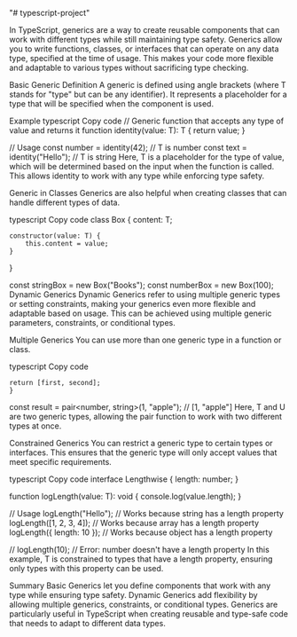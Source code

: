 "# typescript-project"

In TypeScript, generics are a way to create reusable components that can work with different types while still maintaining type safety. Generics allow you to write functions, classes, or interfaces that can operate on any data type, specified at the time of usage. This makes your code more flexible and adaptable to various types without sacrificing type checking.

Basic Generic Definition
A generic is defined using angle brackets <T> (where T stands for "type" but can be any identifier). It represents a placeholder for a type that will be specified when the component is used.

Example
typescript
Copy code
// Generic function that accepts any type of value and returns it
function identity<T>(value: T): T {
return value;
}

// Usage
const number = identity<number>(42); // T is number
const text = identity<string>("Hello"); // T is string
Here, T is a placeholder for the type of value, which will be determined based on the input when the function is called. This allows identity to work with any type while enforcing type safety.

Generic in Classes
Generics are also helpful when creating classes that can handle different types of data.

typescript
Copy code
class Box<T> {
content: T;

    constructor(value: T) {
        this.content = value;
    }

}

const stringBox = new Box<string>("Books");
const numberBox = new Box<number>(100);
Dynamic Generics
Dynamic Generics refer to using multiple generic types or setting constraints, making your generics even more flexible and adaptable based on usage. This can be achieved using multiple generic parameters, constraints, or conditional types.

Multiple Generics
You can use more than one generic type in a function or class.

typescript
Copy code

```function pair<T, U>(first: T, second: U): [T, U] {
return [first, second];
}
```

const result = pair<number, string>(1, "apple"); // [1, "apple"]
Here, T and U are two generic types, allowing the pair function to work with two different types at once.

Constrained Generics
You can restrict a generic type to certain types or interfaces. This ensures that the generic type will only accept values that meet specific requirements.

typescript
Copy code
interface Lengthwise {
length: number;
}

function logLength<T extends Lengthwise>(value: T): void {
console.log(value.length);
}

// Usage
logLength("Hello"); // Works because string has a length property
logLength([1, 2, 3, 4]); // Works because array has a length property
logLength({ length: 10 }); // Works because object has a length property

// logLength(10); // Error: number doesn't have a length property
In this example, T is constrained to types that have a length property, ensuring only types with this property can be used.

Summary
Basic Generics let you define components that work with any type while ensuring type safety.
Dynamic Generics add flexibility by allowing multiple generics, constraints, or conditional types.
Generics are particularly useful in TypeScript when creating reusable and type-safe code that needs to adapt to different data types.`
`

```

```
